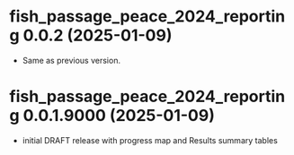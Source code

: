 <!-- NEWS.md is maintained by https://cynkra.github.io/fledge, do not edit -->

# fish_passage_peace_2024_reporting 0.0.2 (2025-01-09)

- Same as previous version.


# fish_passage_peace_2024_reporting 0.0.1.9000 (2025-01-09)

- initial DRAFT release with progress map and Results summary tables


